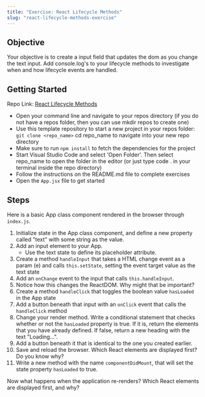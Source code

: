 ```yaml
---
title: "Exercise: React Lifecycle Methods"
slug: "react-lifecycle-methods-exercise"
---
```


## Objective

Your objective is to create a input field that updates the dom as you change the text input. Add console.log's to your lifecycle methods to investigate when and how lifecycle events are handled.

## Getting Started

Repo Link: [React Lifecycle Methods](https://github.com/Bryantellius/react_lifecycle_methods)

- Open your command line and navigate to your repos directory (if you do not have a repos folder, then you can use mkdir repos to create one)
- Use this template repository to start a new project in your repos folder: `git clone <repo_name>` cd repo_name to navigate into your new repo directory
- Make sure to run `npm install` to fetch the dependencies for the project
- Start Visual Studio Code and select 'Open Folder'. Then select repo_name to open the folder in the editor (or just type code . in your terminal inside the repo directory)
- Follow the instructions on the README.md file to complete exercises
- Open the `App.jsx` file to get started

## Steps

Here is a basic App class component rendered in the browser through `index.js`.

1. Initialize state in the App class component, and define a new property called "text" with some string as the value.
2. Add an input element to your App.
   - Use the text state to define its placeholder attribute.
3. Create a method `handleInput` that takes a HTML change event as a param (e) and calls `this.setState`, setting the event target value as the text state
4. Add an `onChange` event to the input that calls `this.handleInput`.
5. Notice how this changes the ReactDOM. Why might that be important?
6. Create a method `handleClick` that toggles the boolean value `hasLoaded` in the App state
7. Add a button beneath that input with an `onClick` event that calls the `handleClick` method
8. Change your render method. Write a conditional statement that checks whether or not the `hasLoaded` property is true. If it is, return the elements that you have already defined. If false, return a new heading with the text "Loading...".
9. Add a button beneath it that is identical to the one you created earlier.
10. Save and reload the browser. Which React elements are displayed first? Do you know why?
11. Write a new method with the name `componentDidMount`, that will set the state property `hasLoaded` to true.

Now what happens when the application re-renders? Which React elements are displayed first, and why?
